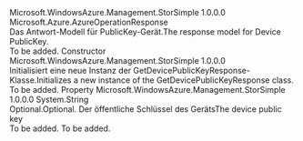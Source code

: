 <Type Name="GetDevicePublicKeyResponse" FullName="Microsoft.WindowsAzure.Management.StorSimple.Models.GetDevicePublicKeyResponse">
  <TypeSignature Language="C#" Value="public class GetDevicePublicKeyResponse : Microsoft.Azure.AzureOperationResponse" />
  <TypeSignature Language="ILAsm" Value=".class public auto ansi beforefieldinit GetDevicePublicKeyResponse extends Microsoft.Azure.AzureOperationResponse" />
  <TypeSignature Language="DocId" Value="T:Microsoft.WindowsAzure.Management.StorSimple.Models.GetDevicePublicKeyResponse" />
  <TypeSignature Language="VB.NET" Value="Public Class GetDevicePublicKeyResponse&#xA;Inherits AzureOperationResponse" />
  <TypeSignature Language="F#" Value="type GetDevicePublicKeyResponse = class&#xA;    inherit AzureOperationResponse" />
  <AssemblyInfo>
    <AssemblyName>Microsoft.WindowsAzure.Management.StorSimple</AssemblyName>
    <AssemblyVersion>1.0.0.0</AssemblyVersion>
  </AssemblyInfo>
  <Base>
    <BaseTypeName>Microsoft.Azure.AzureOperationResponse</BaseTypeName>
  </Base>
  <Interfaces />
  <Docs>
    <summary>
            <span data-ttu-id="c82cc-101">Das Antwort-Modell für PublicKey-Gerät.</span><span class="sxs-lookup"><span data-stu-id="c82cc-101">The response model for Device PublicKey.</span></span>
            </summary>
    <remarks>To be added.</remarks>
  </Docs>
  <Members>
    <Member MemberName=".ctor">
      <MemberSignature Language="C#" Value="public GetDevicePublicKeyResponse ();" />
      <MemberSignature Language="ILAsm" Value=".method public hidebysig specialname rtspecialname instance void .ctor() cil managed" />
      <MemberSignature Language="DocId" Value="M:Microsoft.WindowsAzure.Management.StorSimple.Models.GetDevicePublicKeyResponse.#ctor" />
      <MemberSignature Language="VB.NET" Value="Public Sub New ()" />
      <MemberType>Constructor</MemberType>
      <AssemblyInfo>
        <AssemblyName>Microsoft.WindowsAzure.Management.StorSimple</AssemblyName>
        <AssemblyVersion>1.0.0.0</AssemblyVersion>
      </AssemblyInfo>
      <Parameters />
      <Docs>
        <summary>
            <span data-ttu-id="c82cc-102">Initialisiert eine neue Instanz der GetDevicePublicKeyResponse-Klasse.</span><span class="sxs-lookup"><span data-stu-id="c82cc-102">Initializes a new instance of the GetDevicePublicKeyResponse class.</span></span>
            </summary>
        <remarks>To be added.</remarks>
      </Docs>
    </Member>
    <Member MemberName="DevicePublicKey">
      <MemberSignature Language="C#" Value="public string DevicePublicKey { get; set; }" />
      <MemberSignature Language="ILAsm" Value=".property instance string DevicePublicKey" />
      <MemberSignature Language="DocId" Value="P:Microsoft.WindowsAzure.Management.StorSimple.Models.GetDevicePublicKeyResponse.DevicePublicKey" />
      <MemberSignature Language="VB.NET" Value="Public Property DevicePublicKey As String" />
      <MemberSignature Language="F#" Value="member this.DevicePublicKey : string with get, set" Usage="Microsoft.WindowsAzure.Management.StorSimple.Models.GetDevicePublicKeyResponse.DevicePublicKey" />
      <MemberType>Property</MemberType>
      <AssemblyInfo>
        <AssemblyName>Microsoft.WindowsAzure.Management.StorSimple</AssemblyName>
        <AssemblyVersion>1.0.0.0</AssemblyVersion>
      </AssemblyInfo>
      <ReturnValue>
        <ReturnType>System.String</ReturnType>
      </ReturnValue>
      <Docs>
        <summary>
            <span data-ttu-id="c82cc-103">Optional.</span><span class="sxs-lookup"><span data-stu-id="c82cc-103">Optional.</span></span> <span data-ttu-id="c82cc-104">Der öffentliche Schlüssel des Geräts</span><span class="sxs-lookup"><span data-stu-id="c82cc-104">The device public key</span></span>
            </summary>
        <value>To be added.</value>
        <remarks>To be added.</remarks>
      </Docs>
    </Member>
  </Members>
</Type>